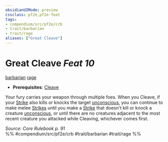 ```yaml
---
obsidianUIMode: preview
cssclass: pf2e,pf2e-feat
tags:
- compendium/src/pf2e/crb
- trait/barbarian
- trait/rage
aliases: ["Great Cleave"]
---
```

# Great Cleave  *Feat 10*  
[barbarian](../../Rules/traits/barbarian.md)  [rage](../../Rules/traits/rage.md)  

- **Prerequisites**: [Cleave](cleave.md)

Your fury carries your weapon through multiple foes. When you Cleave, if your [Strike](../../Rules/actions/strike.md) also kills or knocks the target [unconscious](../../Rules/conditions.md#Unconscious), you can continue to make melee [Strikes](../../Rules/actions/strike.md) until you make a [Strike](../../Rules/actions/strike.md) that doesn't kill or knock a creature [unconscious](../../Rules/conditions.md#Unconscious), or until there are no creatures adjacent to the most recent creature you attacked while Cleaving, whichever comes first.

*Source: Core Rulebook p. 91*  
%% #compendium/src/pf2e/crb #trait/barbarian #trait/rage %%
